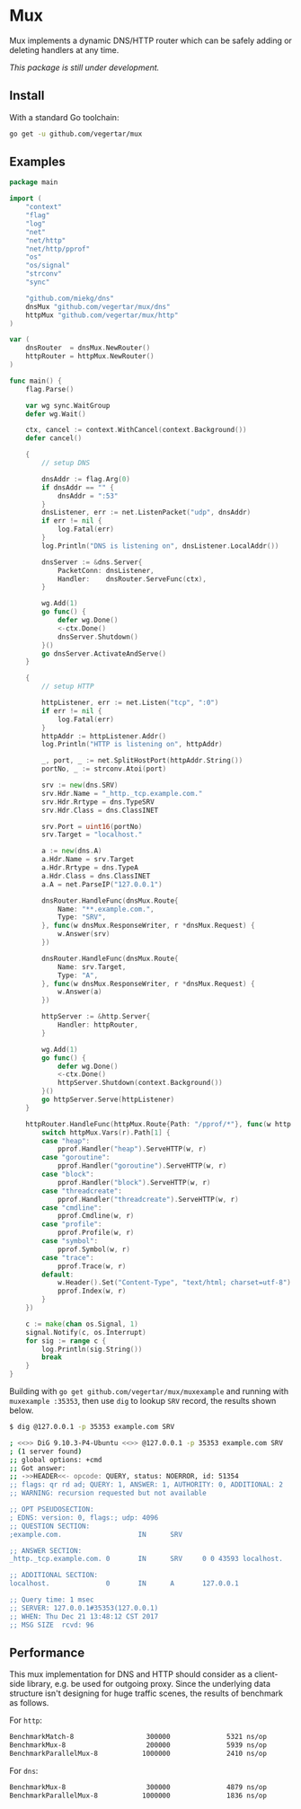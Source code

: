 # Mux

Mux implements a dynamic DNS/HTTP router which can be safely adding or deleting handlers at any time.

*This package is still under development.*

## Install

With a standard Go toolchain:

```sh
go get -u github.com/vegertar/mux
```

## Examples

```go
package main

import (
	"context"
	"flag"
	"log"
	"net"
	"net/http"
	"net/http/pprof"
	"os"
	"os/signal"
	"strconv"
	"sync"

	"github.com/miekg/dns"
	dnsMux "github.com/vegertar/mux/dns"
	httpMux "github.com/vegertar/mux/http"
)

var (
	dnsRouter  = dnsMux.NewRouter()
	httpRouter = httpMux.NewRouter()
)

func main() {
	flag.Parse()

	var wg sync.WaitGroup
	defer wg.Wait()

	ctx, cancel := context.WithCancel(context.Background())
	defer cancel()

	{
		// setup DNS

		dnsAddr := flag.Arg(0)
		if dnsAddr == "" {
			dnsAddr = ":53"
		}
		dnsListener, err := net.ListenPacket("udp", dnsAddr)
		if err != nil {
			log.Fatal(err)
		}
		log.Println("DNS is listening on", dnsListener.LocalAddr())

		dnsServer := &dns.Server{
			PacketConn: dnsListener,
			Handler:    dnsRouter.ServeFunc(ctx),
		}

		wg.Add(1)
		go func() {
			defer wg.Done()
			<-ctx.Done()
			dnsServer.Shutdown()
		}()
		go dnsServer.ActivateAndServe()
	}

	{
		// setup HTTP

		httpListener, err := net.Listen("tcp", ":0")
		if err != nil {
			log.Fatal(err)
		}
		httpAddr := httpListener.Addr()
		log.Println("HTTP is listening on", httpAddr)

		_, port, _ := net.SplitHostPort(httpAddr.String())
		portNo, _ := strconv.Atoi(port)

		srv := new(dns.SRV)
		srv.Hdr.Name = "_http._tcp.example.com."
		srv.Hdr.Rrtype = dns.TypeSRV
		srv.Hdr.Class = dns.ClassINET

		srv.Port = uint16(portNo)
		srv.Target = "localhost."

		a := new(dns.A)
		a.Hdr.Name = srv.Target
		a.Hdr.Rrtype = dns.TypeA
		a.Hdr.Class = dns.ClassINET
		a.A = net.ParseIP("127.0.0.1")

		dnsRouter.HandleFunc(dnsMux.Route{
			Name: "**.example.com.",
			Type: "SRV",
		}, func(w dnsMux.ResponseWriter, r *dnsMux.Request) {
			w.Answer(srv)
		})

		dnsRouter.HandleFunc(dnsMux.Route{
			Name: srv.Target,
			Type: "A",
		}, func(w dnsMux.ResponseWriter, r *dnsMux.Request) {
			w.Answer(a)
		})

		httpServer := &http.Server{
			Handler: httpRouter,
		}

		wg.Add(1)
		go func() {
			defer wg.Done()
			<-ctx.Done()
			httpServer.Shutdown(context.Background())
		}()
		go httpServer.Serve(httpListener)
	}

	httpRouter.HandleFunc(httpMux.Route{Path: "/pprof/*"}, func(w http.ResponseWriter, r *http.Request) {
		switch httpMux.Vars(r).Path[1] {
		case "heap":
			pprof.Handler("heap").ServeHTTP(w, r)
		case "goroutine":
			pprof.Handler("goroutine").ServeHTTP(w, r)
		case "block":
			pprof.Handler("block").ServeHTTP(w, r)
		case "threadcreate":
			pprof.Handler("threadcreate").ServeHTTP(w, r)
		case "cmdline":
			pprof.Cmdline(w, r)
		case "profile":
			pprof.Profile(w, r)
		case "symbol":
			pprof.Symbol(w, r)
		case "trace":
			pprof.Trace(w, r)
		default:
			w.Header().Set("Content-Type", "text/html; charset=utf-8")
			pprof.Index(w, r)
		}
	})

	c := make(chan os.Signal, 1)
	signal.Notify(c, os.Interrupt)
	for sig := range c {
		log.Println(sig.String())
		break
	}
}
```

Building with `go get github.com/vegertar/mux/muxexample` and running with `muxexample :35353`, then use `dig` to lookup `SRV` record, the results shown below.

```sh
$ dig @127.0.0.1 -p 35353 example.com SRV

; <<>> DiG 9.10.3-P4-Ubuntu <<>> @127.0.0.1 -p 35353 example.com SRV
; (1 server found)
;; global options: +cmd
;; Got answer:
;; ->>HEADER<<- opcode: QUERY, status: NOERROR, id: 51354
;; flags: qr rd ad; QUERY: 1, ANSWER: 1, AUTHORITY: 0, ADDITIONAL: 2
;; WARNING: recursion requested but not available

;; OPT PSEUDOSECTION:
; EDNS: version: 0, flags:; udp: 4096
;; QUESTION SECTION:
;example.com.                   IN      SRV

;; ANSWER SECTION:
_http._tcp.example.com. 0       IN      SRV     0 0 43593 localhost.

;; ADDITIONAL SECTION:
localhost.              0       IN      A       127.0.0.1

;; Query time: 1 msec
;; SERVER: 127.0.0.1#35353(127.0.0.1)
;; WHEN: Thu Dec 21 13:48:12 CST 2017
;; MSG SIZE  rcvd: 96
```

## Performance

This mux implementation for DNS and HTTP should consider as a client-side library, e.g. be used for outgoing proxy. Since the underlying data structure isn't designing for huge traffic scenes, the results of benchmark as follows.

For `http`:

```sh
BenchmarkMatch-8                  300000              5321 ns/op
BenchmarkMux-8                    200000              5939 ns/op
BenchmarkParallelMux-8           1000000              2410 ns/op
```

For `dns`:

```sh
BenchmarkMux-8                    300000              4879 ns/op
BenchmarkParallelMux-8           1000000              1836 ns/op
```

